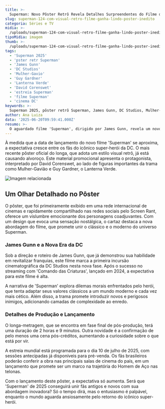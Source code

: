```yaml
---
title: >-
  Superman: Novo Pôster Retrô Revela Detalhes Surpreendentes do Filme de 2025
slug: superman-124-com-visual-retro-filme-ganha-lindo-poster-inedito
categoria: Séries e TV
midia: >-
  /uploads/superman-124-com-visual-retro-filme-ganha-lindo-poster-inedito-thumb.jpg
tipoMidia: imagem
thumb: >-
  /uploads/superman-124-com-visual-retro-filme-ganha-lindo-poster-inedito-thumb.jpg
tags:
  - 'Superman 2025'
  - 'pster retr Superman'
  - 'James Gunn'
  - 'DC Studios'
  - 'Mulher-Gavio'
  - 'Guy Gardner'
  - 'Lanterna Verde'
  - 'David Corenswet'
  - 'estreia Superman'
  - 'filme Superman'
  - 'cinema DC'
keywords: >-
  Superman 2025, pôster retrô Superman, James Gunn, DC Studios, Mulher-Gavião, Guy Gardner, Lanterna Verde, David Corenswet, estreia Superman, filme Superman, cinema DC
author: Ana Luiza
data: '2025-06-20T09:59:41.000Z'
resumo: >-
  O aguardado filme 'Superman', dirigido por James Gunn, revela um novo pôster com um visual retrô, destacando não apenas o Homem de Aço de David Corenswet, mas também personagens como Mulher-Gavião e Guy Gardner. A estreia está marcada para julho de 2025, prometendo uma nova fase para o universo DC nos cinemas.
---
```


À medida que a data de lançamento do novo filme 'Superman' se aproxima, a expectativa cresce entre os fãs do icônico super-herói da DC. O mais recente pôster oficial do longa, que adota um estilo visual retrô, já está causando alvoroço. Este material promocional apresenta o protagonista, interpretado por David Corenswet, ao lado de figuras importantes da trama como Mulher-Gavião e Guy Gardner, o Lanterna Verde. 

![Imagem relacionada](/uploads/superman-124-com-visual-retro-filme-ganha-lindo-poster-inedito-0.jpg)

## Um Olhar Detalhado no Pôster 
O pôster, que foi primeiramente exibido em uma rede internacional de cinemas e rapidamente compartilhado nas redes sociais pelo Screen Rant, oferece um vislumbre emocionante dos personagens coadjuvantes. Com um design que evoca uma sensação nostálgica, o cartaz destaca a nova abordagem do filme, que promete unir o clássico e o moderno do universo Superman.

### James Gunn e a Nova Era da DC 
Sob a direção e roteiro de James Gunn, que já demonstrou sua habilidade em revitalizar franquias, este filme marca a primeira incursão cinematográfica da DC Studios nesta nova fase. Após o sucesso no streaming com 'Comando das Criaturas', lançado em 2024, a expectativa para este filme é alta.

A narrativa de 'Superman' explora dilemas morais enfrentados pelo herói, que tenta adaptar seus valores clássicos a um mundo moderno e cada vez mais cético. Além disso, a trama promete introduzir novos e perigosos inimigos, adicionando camadas de complexidade ao enredo.

### Detalhes de Produção e Lançamento 
O longa-metragem, que se encontra em fase final de pós-produção, terá uma duração de 2 horas e 9 minutos. Outra novidade é a confirmação de pelo menos uma cena pós-créditos, aumentando a curiosidade sobre o que está por vir.

A estreia mundial está programada para o dia 10 de julho de 2025, com sessões antecipadas já disponíveis para pré-venda. Os fãs brasileiros poderão conferir a obra nas principais salas de cinema do país, em um lançamento que promete ser um marco na trajetória do Homem de Aço nas telonas.

Com o lançamento deste pôster, a expectativa só aumenta. Será que 'Superman' de 2025 conseguirá unir fãs antigos e novos com sua abordagem inovadora? Só o tempo dirá, mas o entusiasmo é palpável, enquanto o mundo aguarda ansiosamente pelo retorno do icônico super-herói.